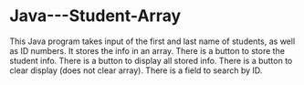 # Java---Student-Array

This Java program takes input of the first and last name of students, as well as ID numbers.
It stores the info in an array.
There is a button to store the student info.
There is a button to display all stored info.
There is a button to clear display (does not clear array).
There is a field to search by ID.

